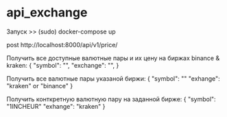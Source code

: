 # api_exchange

Запуск >> (sudo) docker-compose up

post http://localhost:8000/api/v1/price/

Получить все доступные валютные пары и их цену на биржах binance & kraken: { "symbol": "", "exchange": "", }

Получить все валютные пары указаной биржи: {
"symbol": "" "exhange": "kraken" or "binance" }

Получить конткретную валютную пару на заданной бирже: {
"symbol": "1INCHEUR" "exhange": "kraken" }
